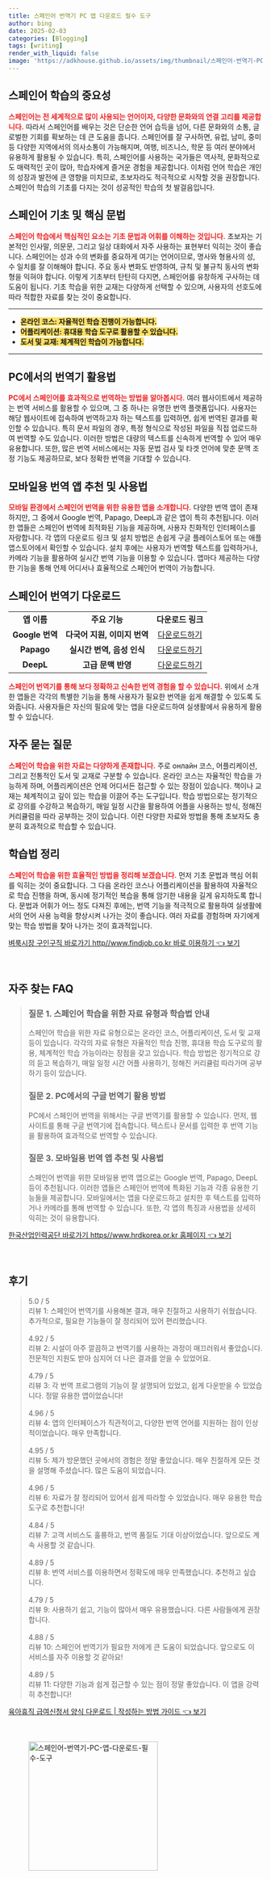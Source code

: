 ```yaml
---
title: 스페인어 번역기 PC 앱 다운로드 필수 도구
author: bing
date: 2025-02-03
categories: [Blogging]
tags: [writing]
render_with_liquid: false
image: 'https://adkhouse.github.io/assets/img/thumbnail/스페인어-번역기-PC-앱-다운로드-필수-도구.webp'
---
```



<h2 id='스페인어_학습의_중요성'>스페인어 학습의 중요성</h2>

<p><b><span style="color: #ee2323;">스페인어는 전 세계적으로 많이 사용되는 언어이자, 다양한 문화와의 연결 고리를 제공합니다.</span></b> 따라서 스페인어를 배우는 것은 단순한 언어 습득을 넘어, 다른 문화와의 소통, 글로벌한 기회를 확보하는 데 큰 도움을 줍니다. 스페인어를 잘 구사하면, 유럽, 남미, 중미 등 다양한 지역에서의 의사소통이 가능해지며, 여행, 비즈니스, 학문 등 여러 분야에서 유용하게 활용될 수 있습니다. 특히, 스페인어를 사용하는 국가들은 역사적, 문화적으로도 매력적인 곳이 많아, 학습자에게 즐거운 경험을 제공합니다. 이처럼 언어 학습은 개인의 성장과 발전에 큰 영향을 미치므로, 초보자라도 적극적으로 시작할 것을 권장합니다. 스페인어 학습의 기초를 다지는 것이 성공적인 학습의 첫 발걸음입니다.</p>

<h2 id='스페인어_기초_및_핵심_문법'>스페인어 기초 및 핵심 문법</h2>

<p><b><span style="color: #ee2323;">스페인어 학습에서 핵심적인 요소는 기초 문법과 어휘를 이해하는 것입니다.</span></b> 초보자는 기본적인 인사말, 의문문, 그리고 일상 대화에서 자주 사용하는 표현부터 익히는 것이 좋습니다. 스페인어는 성과 수의 변화를 중요하게 여기는 언어이므로, 명사와 형용사의 성, 수 일치를 잘 이해해야 합니다. 주요 동사 변화도 반영하여, 규칙 및 불규칙 동사의 변화형을 익혀야 합니다. 이렇게 기초부터 탄탄히 다지면, 스페인어를 유창하게 구사하는 데 도움이 됩니다. 기초 학습을 위한 교재는 다양하게 선택할 수 있으며, 사용자의 선호도에 따라 적합한 자료를 찾는 것이 중요합니다.</p>

<hr />

<ul>
    <li><b><span style="background-color: #ffe066;">온라인 코스: 자율적인 학습 진행이 가능합니다.</span></b></li>
    <li><b><span style="background-color: #ffe066;">어플리케이션: 휴대용 학습 도구로 활용할 수 있습니다.</span></b></li>
    <li><b><span style="background-color: #ffe066;">도서 및 교재: 체계적인 학습이 가능합니다.</span></b></li>
</ul>

<hr />

<h2 id='PC에서의_번역기_활용법'>PC에서의 번역기 활용법</h2>

<p><b><span style="color: #ee2323;">PC에서 스페인어를 효과적으로 번역하는 방법을 알아봅시다.</span></b> 여러 웹사이트에서 제공하는 번역 서비스를 활용할 수 있으며, 그 중 하나는 유명한 번역 플랫폼입니다. 사용자는 해당 웹사이트에 접속하여 번역하고자 하는 텍스트를 입력하면, 쉽게 번역된 결과를 확인할 수 있습니다. 특히 문서 파일의 경우, 특정 형식으로 작성된 파일을 직접 업로드하여 번역할 수도 있습니다. 이러한 방법은 대량의 텍스트를 신속하게 번역할 수 있어 매우 유용합니다. 또한, 많은 번역 서비스에서는 자동 문법 검사 및 타겟 언어에 맞춘 문맥 조정 기능도 제공하므로, 보다 정확한 번역을 기대할 수 있습니다.</p>

<h2 id='모바일용_번역_앱_추천_및_사용법'>모바일용 번역 앱 추천 및 사용법</h2>

<p><b><span style="color: #ee2323;">모바일 환경에서 스페인어 번역을 위한 유용한 앱을 소개합니다.</span></b> 다양한 번역 앱이 존재하지만, 그 중에서 Google 번역, Papago, DeepL과 같은 앱이 특히 추천됩니다. 이러한 앱들은 스페인어 번역에 최적화된 기능을 제공하며, 사용자 친화적인 인터페이스를 자랑합니다. 각 앱의 다운로드 링크 및 설치 방법은 손쉽게 구글 플레이스토어 또는 애플 앱스토어에서 확인할 수 있습니다. 설치 후에는 사용자가 번역할 텍스트를 입력하거나, 카메라 기능을 활용하여 실시간 번역 기능을 이용할 수 있습니다. 앱마다 제공하는 다양한 기능을 통해 언제 어디서나 효율적으로 스페인어 번역이 가능합니다.</p>

<h2 id='스페인어_번역기_다운로드'>스페인어 번역기 다운로드</h2>

<table>
    <tr>
        <td style="text-align: center; height: 17px;"><b>앱 이름</b></td>
        <td style="text-align: center; height: 17px;"><b>주요 기능</b></td>
        <td style="text-align: center; height: 17px;"><b>다운로드 링크</b></td>
    </tr>
    <tr>
        <td style="text-align: center; height: 17px;"><b>Google 번역</b></td>
        <td style="text-align: center; height: 17px;"><b>다국어 지원, 이미지 번역</b></td>
        <td style="text-align: center; height: 17px;"><a href="#"> 다운로드하기 </a></td>
    </tr>
    <tr>
        <td style="text-align: center; height: 17px;"><b>Papago</b></td>
        <td style="text-align: center; height: 17px;"><b>실시간 번역, 음성 인식</b></td>
        <td style="text-align: center; height: 17px;"><a href="#"> 다운로드하기 </a></td>
    </tr>
    <tr>
        <td style="text-align: center; height: 17px;"><b>DeepL</b></td>
        <td style="text-align: center; height: 17px;"><b>고급 문맥 반영</b></td>
        <td style="text-align: center; height: 17px;"><a href="#"> 다운로드하기 </a></td>
    </tr>
</table>

<p><b><span style="color: #ee2323;">스페인어 번역기를 통해 보다 정확하고 신속한 번역 경험을 할 수 있습니다.</span></b> 위에서 소개한 앱들은 각각의 특별한 기능을 통해 사용자가 필요한 번역을 쉽게 해결할 수 있도록 도와줍니다. 사용자들은 자신의 필요에 맞는 앱을 다운로드하여 실생활에서 유용하게 활용할 수 있습니다.</p>

<h2 id='자주_묻는_질문'>자주 묻는 질문</h2>

<p><b><span style="color: #ee2323;">스페인어 학습을 위한 자료는 다양하게 존재합니다.</span></b> 주로 онлайн 코스, 어플리케이션, 그리고 전통적인 도서 및 교재로 구분할 수 있습니다. 온라인 코스는 자율적인 학습을 가능하게 하며, 어플리케이션은 언제 어디서든 접근할 수 있는 장점이 있습니다. 책이나 교재는 체계적이고 깊이 있는 학습을 이끌어 주는 도구입니다. 학습 방법으로는 정기적으로 강의를 수강하고 복습하기, 매일 일정 시간을 활용하여 어플을 사용하는 방식, 정해진 커리큘럼을 따라 공부하는 것이 있습니다. 이런 다양한 자료와 방법을 통해 초보자도 충분히 효과적으로 학습할 수 있습니다.</p>

<h2 id='학습법_정리'>학습법 정리</h2>

<p><b><span style="color: #ee2323;">스페인어 학습을 위한 효율적인 방법을 정리해 보겠습니다.</span></b> 먼저 기초 문법과 핵심 어휘를 익히는 것이 중요합니다. 그 다음 온라인 코스나 어플리케이션을 활용하여 자율적으로 학습 진행을 하며, 동시에 정기적인 복습을 통해 암기한 내용을 길게 유지하도록 합니다. 문법과 어휘가 어느 정도 다져진 후에는, 번역 기능을 적극적으로 활용하여 실생활에서의 언어 사용 능력을 향상시켜 나가는 것이 좋습니다. 여러 자료를 경험하며 자기에게 맞는 학습 방법을 찾아 나가는 것이 효과적입니다.</p>


<p><a class="click-button" title="벼룩시장 구인구직 바로가기 http//www.findjob.co.kr 바로 이용하기" href="https://adkhouse.github.io/posts/%EB%B2%BC%EB%A3%A9%EC%8B%9C%EC%9E%A5-%EA%B5%AC%EC%9D%B8%EA%B5%AC%EC%A7%81-%EB%B0%94%EB%A1%9C%EA%B0%80%EA%B8%B0-httpwww.findjob.co.kr-%EB%B0%94%EB%A1%9C-%EC%9D%B4%EC%9A%A9%ED%95%98%EA%B8%B0/" rel="dofollow">벼룩시장 구인구직 바로가기 http//www.findjob.co.kr 바로 이용하기 👈 보기</a></p><br>
<h2 id='자주_찾는_FAQ'>자주 찾는 FAQ</h2>
<div itemscope="" itemtype="https://schema.org/FAQPage"> 
<blockquote> 
<div itemscope="" itemprop="mainEntity" itemtype="https://schema.org/Question"> 
<h3 itemprop="name">질문 1. 스페인어 학습을 위한 자료 유형과 학습법 안내</h3> 
<div itemscope="" itemprop="acceptedAnswer" itemtype="https://schema.org/Answer"> 
<span itemprop="text"> 
<p>스페인어 학습을 위한 자료 유형으로는 온라인 코스, 어플리케이션, 도서 및 교재 등이 있습니다. 각각의 자료 유형은 자율적인 학습 진행, 휴대용 학습 도구로의 활용, 체계적인 학습 가능이라는 장점을 갖고 있습니다. 학습 방법은 정기적으로 강의 듣고 복습하기, 매일 일정 시간 어플 사용하기, 정해진 커리큘럼 따라가며 공부하기 등이 있습니다.</p> 
</span> 
</div> 
</div> 

<div itemscope="" itemprop="mainEntity" itemtype="https://schema.org/Question"> 
<h3 itemprop="name">질문 2. PC에서의 구글 번역기 활용 방법</h3> 
<div itemscope="" itemprop="acceptedAnswer" itemtype="https://schema.org/Answer"> 
<span itemprop="text"> 
<p>PC에서 스페인어 번역을 위해서는 구글 번역기를 활용할 수 있습니다. 먼저, 웹사이트를 통해 구글 번역기에 접속합니다. 텍스트나 문서를 입력한 후 번역 기능을 활용하여 효과적으로 번역할 수 있습니다.</p> 
</span> 
</div> 
</div> 

<div itemscope="" itemprop="mainEntity" itemtype="https://schema.org/Question"> 
<h3 itemprop="name">질문 3. 모바일용 번역 앱 추천 및 사용법</h3> 
<div itemscope="" itemprop="acceptedAnswer" itemtype="https://schema.org/Answer"> 
<span itemprop="text"> 
<p>스페인어 번역을 위한 모바일용 번역 앱으로는 Google 번역, Papago, DeepL 등이 추천됩니다. 이러한 앱들은 스페인어 번역에 특화된 기능과 각종 유용한 기능들을 제공합니다. 모바일에서는 앱을 다운로드하고 설치한 후 텍스트를 입력하거나 카메라를 통해 번역할 수 있습니다. 또한, 각 앱의 특징과 사용법을 상세히 익히는 것이 유용합니다.</p> 
</span> 
</div> 
</div> 
</blockquote> 
</div>
<p><a class="click-button" title="한국산업인력공단 바로가기 https//www.hrdkorea.or.kr 홈페이지" href="https://adkhouse.github.io/posts/%ED%95%9C%EA%B5%AD%EC%82%B0%EC%97%85%EC%9D%B8%EB%A0%A5%EA%B3%B5%EB%8B%A8-%EB%B0%94%EB%A1%9C%EA%B0%80%EA%B8%B0-httpswww.hrdkorea.or.kr-%ED%99%88%ED%8E%98%EC%9D%B4%EC%A7%80/" rel="dofollow">한국산업인력공단 바로가기 https//www.hrdkorea.or.kr 홈페이지 👈 보기</a></p><br>
<h2 id='후기'>후기</h2>
<div itemscope itemtype="https://schema.org/Product">
  <blockquote>
  <div itemprop="review" itemscope itemtype="https://schema.org/Review">
      <div itemprop="reviewRating" itemscope itemtype="https://schema.org/Rating"> <span itemprop="ratingValue">5.0</span> / <span itemprop="bestRating">5</span> </div>
      <span itemprop="reviewBody">리뷰 1: 스페인어 번역기를 사용해본 결과, 매우 친절하고 사용하기 쉬웠습니다. 추가적으로, 필요한 기능들이 잘 정리되어 있어 편리했습니다.</span>
  </div>
  <br>
  <div itemprop="review" itemscope itemtype="https://schema.org/Review">
      <div itemprop="reviewRating" itemscope itemtype="https://schema.org/Rating"> <span itemprop="ratingValue">4.92</span> / <span itemprop="bestRating">5</span> </div>
      <span itemprop="reviewBody">리뷰 2: 시설이 아주 깔끔하고 번역기를 사용하는 과정이 매끄러워서 좋았습니다. 전문적인 지원도 받아 심지어 더 나은 결과를 얻을 수 있었어요.</span>
  </div>
  <br>
  <div itemprop="review" itemscope itemtype="https://schema.org/Review">
      <div itemprop="reviewRating" itemscope itemtype="https://schema.org/Rating"> <span itemprop="ratingValue">4.79</span> / <span itemprop="bestRating">5</span> </div>
      <span itemprop="reviewBody">리뷰 3: 각 번역 프로그램의 기능이 잘 설명되어 있었고, 쉽게 다운받을 수 있었습니다. 정말 유용한 앱이었습니다!</span>
  </div>
  <br>
  <div itemprop="review" itemscope itemtype="https://schema.org/Review">
      <div itemprop="reviewRating" itemscope itemtype="https://schema.org/Rating"> <span itemprop="ratingValue">4.96</span> / <span itemprop="bestRating">5</span> </div>
      <span itemprop="reviewBody">리뷰 4: 앱의 인터페이스가 직관적이고, 다양한 번역 언어를 지원하는 점이 인상적이었습니다. 매우 만족합니다.</span>
  </div>
  <br>
  <div itemprop="review" itemscope itemtype="https://schema.org/Review">
      <div itemprop="reviewRating" itemscope itemtype="https://schema.org/Rating"> <span itemprop="ratingValue">4.95</span> / <span itemprop="bestRating">5</span> </div>
      <span itemprop="reviewBody">리뷰 5: 제가 방문했던 곳에서의 경험은 정말 좋았습니다. 매우 친절하게 모든 것을 설명해 주셨습니다. 많은 도움이 되었습니다.</span>
  </div>
  <br>
  <div itemprop="review" itemscope itemtype="https://schema.org/Review">
      <div itemprop="reviewRating" itemscope itemtype="https://schema.org/Rating"> <span itemprop="ratingValue">4.96</span> / <span itemprop="bestRating">5</span> </div>
      <span itemprop="reviewBody">리뷰 6: 자료가 잘 정리되어 있어서 쉽게 따라할 수 있었습니다. 매우 유용한 학습 도구로 추천합니다!</span>
  </div>
  <br>
  <div itemprop="review" itemscope itemtype="https://schema.org/Review">
      <div itemprop="reviewRating" itemscope itemtype="https://schema.org/Rating"> <span itemprop="ratingValue">4.84</span> / <span itemprop="bestRating">5</span> </div>
      <span itemprop="reviewBody">리뷰 7: 고객 서비스도 훌륭하고, 번역 품질도 기대 이상이었습니다. 앞으로도 계속 사용할 것 같습니다.</span>
  </div>
  <br>
  <div itemprop="review" itemscope itemtype="https://schema.org/Review">
      <div itemprop="reviewRating" itemscope itemtype="https://schema.org/Rating"> <span itemprop="ratingValue">4.89</span> / <span itemprop="bestRating">5</span> </div>
      <span itemprop="reviewBody">리뷰 8: 번역 서비스를 이용하면서 정확도에 매우 만족했습니다. 추천하고 싶습니다.</span>
  </div>
  <br>
  <div itemprop="review" itemscope itemtype="https://schema.org/Review">
      <div itemprop="reviewRating" itemscope itemtype="https://schema.org/Rating"> <span itemprop="ratingValue">4.79</span> / <span itemprop="bestRating">5</span> </div>
      <span itemprop="reviewBody">리뷰 9: 사용하기 쉽고, 기능이 많아서 매우 유용했습니다. 다른 사람들에게 권장합니다.</span>
  </div>
  <br>
  <div itemprop="review" itemscope itemtype="https://schema.org/Review">
      <div itemprop="reviewRating" itemscope itemtype="https://schema.org/Rating"> <span itemprop="ratingValue">4.88</span> / <span itemprop="bestRating">5</span> </div>
      <span itemprop="reviewBody">리뷰 10: 스페인어 번역기가 필요한 저에게 큰 도움이 되었습니다. 앞으로도 이 서비스를 자주 이용할 것 같아요!</span>
  </div>
  <br>
  <div itemprop="review" itemscope itemtype="https://schema.org/Review">
      <div itemprop="reviewRating" itemscope itemtype="https://schema.org/Rating"> <span itemprop="ratingValue">4.89</span> / <span itemprop="bestRating">5</span> </div>
      <span itemprop="reviewBody">리뷰 11: 다양한 기능과 쉽게 접근할 수 있는 점이 정말 좋았습니다. 이 앱을 강력히 추천합니다!</span>
  </div>
  </blockquote>
</div>
<p><a class="click-button" title="육아휴직 급여신청서 양식 다운로드 | 작성하는 방법 가이드" href="https://adkhouse.github.io/posts/%EC%9C%A1%EC%95%84%ED%9C%B4%EC%A7%81-%EA%B8%89%EC%97%AC%EC%8B%A0%EC%B2%AD%EC%84%9C-%EC%96%91%EC%8B%9D-%EB%8B%A4%EC%9A%B4%EB%A1%9C%EB%93%9C-%EC%9E%91%EC%84%B1%ED%95%98%EB%8A%94-%EB%B0%A9%EB%B2%95-%EA%B0%80%EC%9D%B4%EB%93%9C/" rel="dofollow">육아휴직 급여신청서 양식 다운로드 | 작성하는 방법 가이드 👈 보기</a></p><br>
<figure class="image"><img src="https://adkhouse.github.io/assets/img/thumbnail/스페인어-번역기-PC-앱-다운로드-필수-도구.webp" alt="스페인어-번역기-PC-앱-다운로드-필수-도구" width="256" height="256"></figure>